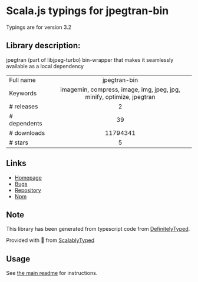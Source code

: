 
# Scala.js typings for jpegtran-bin

Typings are for version 3.2

## Library description:
jpegtran (part of libjpeg-turbo) bin-wrapper that makes it seamlessly available as a local dependency

|                    |                 |
| ------------------ | :-------------: |
| Full name          | jpegtran-bin |
| Keywords           | imagemin, compress, image, img, jpeg, jpg, minify, optimize, jpegtran |
| # releases         | 2 |
| # dependents       | 39 |
| # downloads        | 11794341 |
| # stars            | 5 |

## Links
- [Homepage](https://github.com/imagemin/jpegtran-bin#readme)
- [Bugs](https://github.com/imagemin/jpegtran-bin/issues)
- [Repository](https://github.com/imagemin/jpegtran-bin)
- [Npm](https://www.npmjs.com/package/jpegtran-bin)
    


## Note
This library has been generated from typescript code from [DefinitelyTyped](https://definitelytyped.org).

Provided with :purple_heart: from [ScalablyTyped](https://github.com/oyvindberg/ScalablyTyped)

## Usage
See [the main readme](../../readme.md) for instructions.


